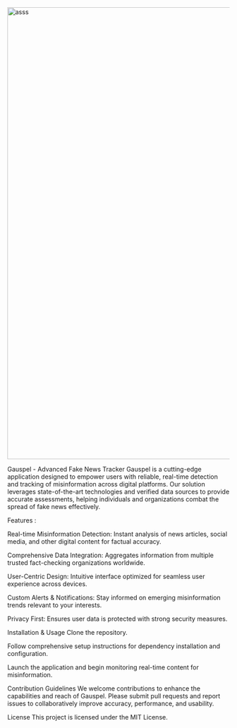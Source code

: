
<img width="1024" height="1024" alt="asss" src="https://github.com/user-attachments/assets/6f80b76f-030c-483e-a08c-30bf3ac9147c" />

Gauspel - Advanced Fake News Tracker
Gauspel is a cutting-edge application designed to empower users with reliable, real-time detection and tracking of misinformation across digital platforms. Our solution leverages state-of-the-art technologies and verified data sources to provide accurate assessments, helping individuals and organizations combat the spread of fake news effectively.

Features :

Real-time Misinformation Detection: Instant analysis of news articles, social media, and other digital content for factual accuracy.

Comprehensive Data Integration: Aggregates information from multiple trusted fact-checking organizations worldwide.

User-Centric Design: Intuitive interface optimized for seamless user experience across devices.

Custom Alerts & Notifications: Stay informed on emerging misinformation trends relevant to your interests.

Privacy First: Ensures user data is protected with strong security measures.

Installation & Usage
Clone the repository.

Follow comprehensive setup instructions for dependency installation and configuration.

Launch the application and begin monitoring real-time content for misinformation.

Contribution Guidelines
We welcome contributions to enhance the capabilities and reach of Gauspel. Please submit pull requests and report issues to collaboratively improve accuracy, performance, and usability.

License
This project is licensed under the MIT License.
